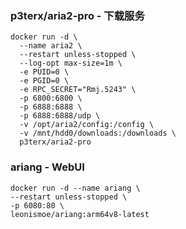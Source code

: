 ### p3terx/aria2-pro - 下载服务

```shell
docker run -d \
  --name aria2 \
  --restart unless-stopped \
  --log-opt max-size=1m \
  -e PUID=0 \
  -e PGID=0 \
  -e RPC_SECRET="Rmj.5243" \
  -p 6800:6800 \
  -p 6888:6888 \
  -p 6888:6888/udp \
  -v /opt/aria2/config:/config \
  -v /mnt/hdd0/downloads:/downloads \
  p3terx/aria2-pro
```

### ariang - WebUI

```shell 
docker run -d --name ariang \
--restart unless-stopped \
-p 6080:80 \
leonismoe/ariang:arm64v8-latest
```

